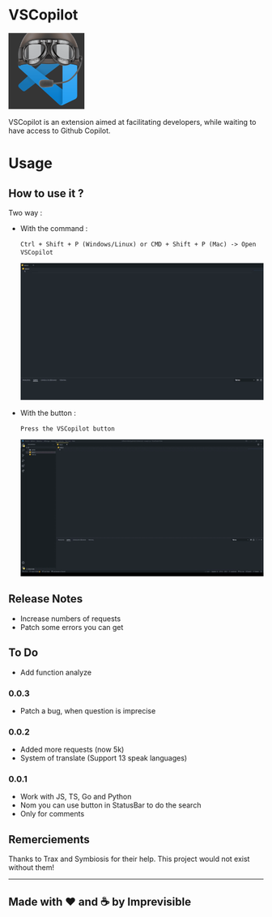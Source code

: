 # VSCopilot
<img src="images/logo.png" width="150" height="150">

VSCopilot is an extension aimed at facilitating developers, while waiting to have access to Github Copilot.

# Usage

## How to use it ?

Two way : 
 - With the command :
    ```
    Ctrl + Shift + P (Windows/Linux) or CMD + Shift + P (Mac) -> Open VSCopilot
    ```
    ![Usage Command](images/usageCommand.gif)

 - With the button :
    ```
    Press the VSCopilot button
    ```    
    ![Usage Button](images/usageButton.gif) 

## Release Notes

 - Increase numbers of requests
 - Patch some errors you can get

## To Do

 - Add function analyze

### 0.0.3

 - Patch a bug, when question is imprecise

### 0.0.2

 - Added more requests (now 5k)
 - System of translate (Support 13 speak languages)

### 0.0.1

 - Work with JS, TS, Go and Python
 - Nom you can use button in StatusBar to do the search
 - Only for comments


## Remerciements

Thanks to Trax and Symbiosis for their help. This project would not exist without them!


-----------------------------------------------------------------------------------------------------------

## Made with ❤️ and ☕ by Imprevisible
